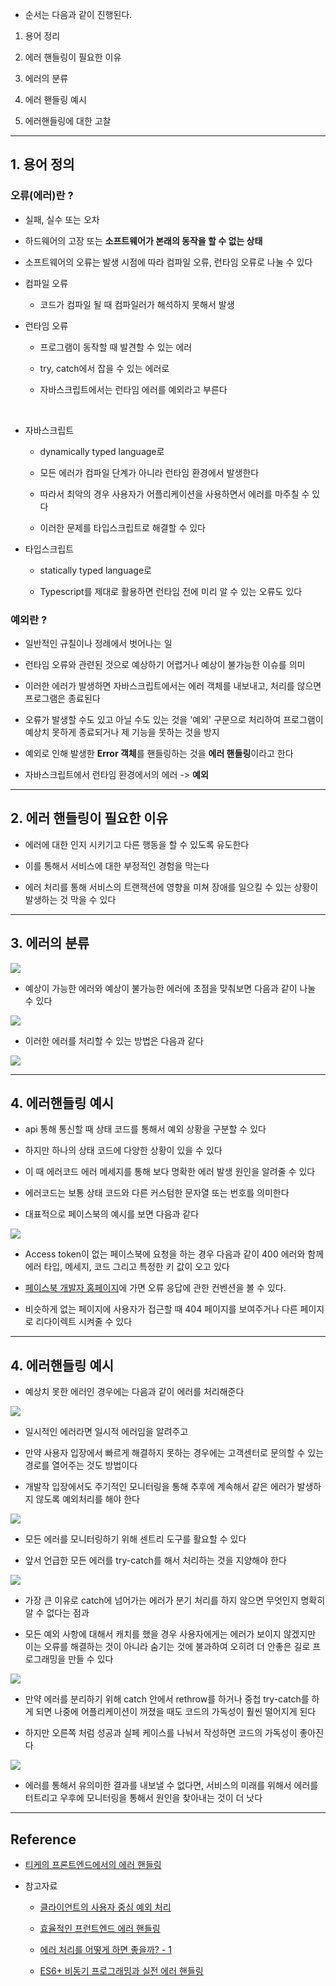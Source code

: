 - 순서는 다음과 같이 진행된다.

1. 용어 정리

2. 에러 핸들링이 필요한 이유

3. 에러의 분류

4. 에러 핸들링 예시

5. 에러핸들링에 대한 고찰

---

## 1. 용어 정의

### 오류(에러)란 ?

- 실패, 실수 또는 오차

- 하드웨어의 고장 또는 **소프트웨어가 본래의 동작을 할 수 없는 상태**

- 소프트웨어의 오류는 발생 시점에 따라 컴파일 오류, 런타임 오류로 나눌 수 있다

- 컴파일 오류

  - 코드가 컴파일 될 때 컴파일러가 해석하지 못해서 발생

- 런타임 오류

  - 프로그램이 동작할 때 발견할 수 있는 에러

  - try, catch에서 잡을 수 있는 에러로

  - 자바스크립트에서는 런타임 에러를 예외라고 부른다

<br/>

- 자바스크립트

  - dynamically typed language로

  - 모든 에러가 컴파일 단계가 아니라 런타임 환경에서 발생한다

  - 따라서 최악의 경우 사용자가 어플리케이션을 사용하면서 에러를 마주칠 수 있다

  - 이러한 문제를 타입스크립트로 해결할 수 있다

- 타입스크립트

  - statically typed language로

  - Typescript를 제대로 활용하면 런타임 전에 미리 알 수 있는 오류도 있다

### 예외란 ?

- 일반적인 규칠이나 정례에서 벗어나는 일

- 런타임 오류와 관련된 것으로 예상하기 어렵거나 예상이 불가능한 이슈를 의미

- 이러한 에러가 발생하면 자바스크립트에서는 에러 객체를 내보내고, 처리를 않으면 프로그램은 종료된다

- 오류가 발생할 수도 있고 아닐 수도 있는 것을 '예외' 구문으로 처리하여 프로그램이 예상치 못하게 종료되거나 제 기능을 못하는 것을 방지

- 예외로 인해 발생한 **Error 객체**를 핸들링하는 것을 **에러 핸들링**이라고 한다

- 자바스크립트에서 런타임 환경에서의 에러 -> **예외**

---

## 2. 에러 핸들링이 필요한 이유

- 에러에 대한 인지 시키기고 다른 행동을 할 수 있도록 유도한다

- 이를 통해서 서비스에 대한 부정적인 경험을 막는다

- 에러 처리를 통해 서비스의 트랜잭션에 영향을 미쳐 장애를 일으킬 수 있는 상황이 발생하는 것 막을 수 있다

---

## 3. 에러의 분류

<img src='./images/티케의 프론트엔드에서의 에러 핸들링/02.png'>

- 예상이 가능한 에러와 예상이 불가능한 에러에 초점을 맞춰보면 다음과 같이 나눌 수 있다

<img src='./images/티케의 프론트엔드에서의 에러 핸들링/03.png'>

- 이러한 에러를 처리할 수 있는 방법은 다음과 같다

<img src='./images/티케의 프론트엔드에서의 에러 핸들링/04.png'>

---

## 4. 에러핸들링 예시

- api 통해 통신할 때 상태 코드를 통해서 예외 상황을 구분할 수 있다

- 하지만 하나의 상태 코드에 다양한 상황이 있을 수 있다

- 이 때 에러코드 에러 메세지를 통해 보다 명확한 에러 발생 원인을 알려줄 수 있다

- 에러코드는 보통 상태 코드와 다른 커스텀한 문자열 또는 번호를 의미한다

- 대표적으로 페이스북의 예시를 보면 다음과 같다

<img src='./images/티케의 프론트엔드에서의 에러 핸들링/05.png'>

- Access token이 없는 페이스북에 요청을 하는 경우 다음과 같이 400 에러와 함께 에러 타입, 메세지, 코드 그리고 특정한 키 값이 오고 있다

- [페이스북 개발자 홈페이지](https://developers.facebook.com/docs/graph-api/guides/error-handling/)에 가면 오류 응답에 관한 컨벤션을 볼 수 있다.

- 비슷하게 없는 페이지에 사용자가 접근할 때 404 페이지를 보여주거나 다른 페이지로 리다이렉트 시켜줄 수 있다

---

## 4. 에러핸들링 예시

- 예상치 못한 에러인 경우에는 다음과 같이 에러를 처리해준다

<img src='./images/티케의 프론트엔드에서의 에러 핸들링/06.png'>

- 일시적인 에러라면 일시적 에러임을 알려주고

- 만약 사용자 입장에서 빠르게 해결하지 못하는 경우에는 고객센터로 문의할 수 있는 경로를 열어주는 것도 방법이다

- 개발작 입장에서도 주기적인 모니터링을 통해 추후에 계속해서 같은 에러가 발생하지 않도록 예외처리를 해야 한다

<img src='./images/티케의 프론트엔드에서의 에러 핸들링/07.png'>

- 모든 에러를 모니터링하기 위해 센트리 도구를 활요할 수 있다

- 앞서 언급한 모든 에러를 try-catch를 해서 처리하는 것을 지양해야 한다

<img src='./images/티케의 프론트엔드에서의 에러 핸들링/08.png'>

- 가장 큰 이유로 catch에 넘어가는 에러가 분기 처리를 하지 않으면 무엇인지 명확히 알 수 없다는 점과

- 모든 예외 사항에 대해서 캐치를 했을 경우 사용자에게는 에러가 보이지 않겠지만 이는 오류를 해결하는 것이 아니라 숨기는 것에 불과하여 오히려 더 안좋은 길로 프로그래밍을 만들 수 있다

<img src='./images/티케의 프론트엔드에서의 에러 핸들링/09.png'>

- 만약 에러를 분리하기 위해 catch 안에서 rethrow를 하거나 중첩 try-catch를 하게 되면 나중에 어플리케이션이 꺼졌을 때도 코드의 가독성이 훨씬 떨어지게 된다

- 하지만 오른쪽 처럼 성공과 실페 케이스를 나눠서 작성하면 코드의 가독성이 좋아진다

<img src='./images/티케의 프론트엔드에서의 에러 핸들링/10.png'>

- 에러를 통해서 유의미한 결과를 내보낼 수 없다면, 서비스의 미래를 위해서 에러를 터트리고 우후에 모니터링을 통해서 원인을 찾아내는 것이 더 낫다

---

## Reference

- [티케의 프론트엔드에서의 에러 핸들링](https://www.youtube.com/watch?v=FXtooPhupr4)

- 참고자료

  - [클라이언트의 사용자 중심 예외 처리](https://jbee.io/react/error-declarative-handling-2/)

  - [효율적인 프런트엔드 에러 핸들링](https://jbee.io/react/error-declarative-handling-0/)

  - [에러 처리를 어떻게 하면 좋을까? - 1](https://www.rinae.dev/posts/how-to-handle-errors-1)

  - [ES6+ 비동기 프로그래밍과 실전 에러 핸들링](https://www.youtube.com/watch?v=o9JnT4sneAQ)
